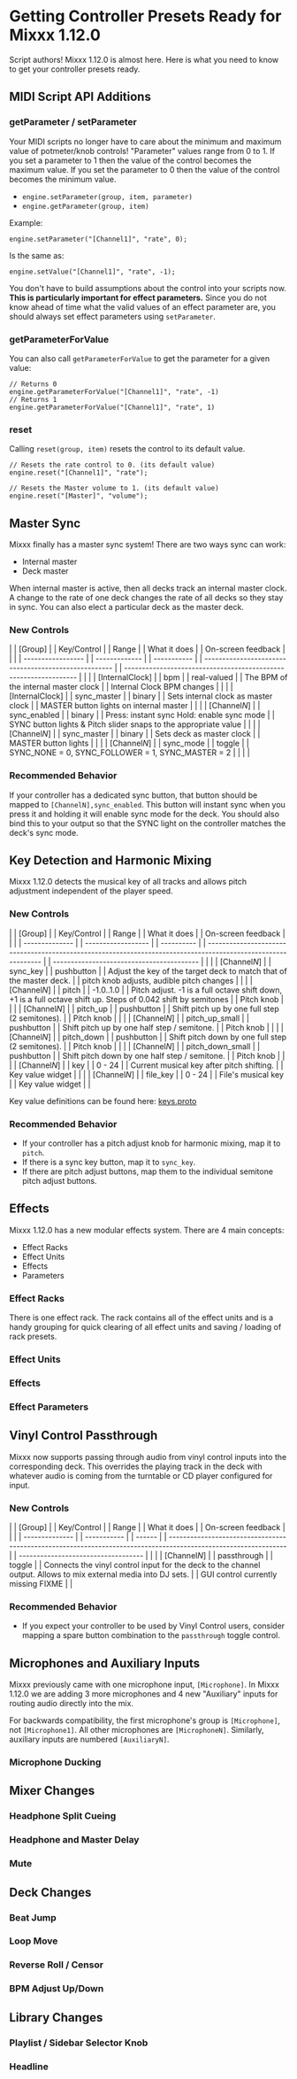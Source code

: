 # Getting Controller Presets Ready for Mixxx 1.12.0

Script authors\! Mixxx 1.12.0 is almost here. Here is what you need to
know to get your controller presets ready.

## MIDI Script API Additions

### getParameter / setParameter

Your MIDI scripts no longer have to care about the minimum and maximum
value of potmeter/knob controls\! "Parameter" values range from 0 to 1.
If you set a parameter to 1 then the value of the control becomes the
maximum value. If you set the parameter to 0 then the value of the
control becomes the minimum value.

  - `engine.setParameter(group, item, parameter)`
  - `engine.getParameter(group, item)`

Example:

    engine.setParameter("[Channel1]", "rate", 0);

Is the same as:

    engine.setValue("[Channel1]", "rate", -1);

You don't have to build assumptions about the control into your scripts
now. **This is particularly important for effect parameters.** Since you
do not know ahead of time what the valid values of an effect parameter
are, you should always set effect parameters using `setParameter`.

### getParameterForValue

You can also call `getParameterForValue` to get the parameter for a
given value:

    // Returns 0
    engine.getParameterForValue("[Channel1]", "rate", -1)
    // Returns 1
    engine.getParameterForValue("[Channel1]", "rate", 1)

### reset

Calling `reset(group, item)` resets the control to its default value.

    // Resets the rate control to 0. (its default value)
    engine.reset("[Channel1]", "rate");
    
    // Resets the Master volume to 1. (its default value)
    engine.reset("[Master]", "volume");

## Master Sync

Mixxx finally has a master sync system\! There are two ways sync can
work:

  - Internal master
  - Deck master

When internal master is active, then all decks track an internal master
clock. A change to the rate of one deck changes the rate of all decks so
they stay in sync. You can also elect a particular deck as the master
deck.

### New Controls

|  | \[Group\]         |  | Key/Control   |  | Range       |  | What it does                                         |  | On-screen feedback                                               |  |
|  | ----------------- |  | ------------- |  | ----------- |  | ---------------------------------------------------- |  | ---------------------------------------------------------------- |  |
|  | \[InternalClock\] |  | bpm           |  | real-valued |  | The BPM of the internal master clock                 |  | Internal Clock BPM changes                                       |  |
|  | \[InternalClock\] |  | sync\_master  |  | binary      |  | Sets internal clock as master clock                  |  | MASTER button lights on internal master                          |  |
|  | \[Channel*N*\]    |  | sync\_enabled |  | binary      |  | Press: instant sync Hold: enable sync mode           |  | SYNC button lights & Pitch slider snaps to the appropriate value |  |
|  | \[Channel*N*\]    |  | sync\_master  |  | binary      |  | Sets deck as master clock                            |  | MASTER button lights                                             |  |
|  | \[Channel*N*\]    |  | sync\_mode    |  | toggle      |  | SYNC\_NONE = 0, SYNC\_FOLLOWER = 1, SYNC\_MASTER = 2 |  |                                                                  |  |

### Recommended Behavior

If your controller has a dedicated sync button, that button should be
mapped to `[ChannelN],sync_enabled`. This button will instant sync when
you press it and holding it will enable sync mode for the deck. You
should also bind this to your output so that the SYNC light on the
controller matches the deck's sync mode.

## Key Detection and Harmonic Mixing

Mixxx 1.12.0 detects the musical key of all tracks and allows pitch
adjustment independent of the player speed.

### New Controls

|  | \[Group\]      |  | Key/Control        |  | Range      |  | What it does                                                                                                  |  | On-screen feedback                        |  |
|  | -------------- |  | ------------------ |  | ---------- |  | ------------------------------------------------------------------------------------------------------------- |  | ----------------------------------------- |  |
|  | \[Channel*N*\] |  | sync\_key          |  | pushbutton |  | Adjust the key of the target deck to match that of the master deck.                                           |  | pitch knob adjusts, audible pitch changes |  |
|  | \[Channel*N*\] |  | pitch              |  | \-1.0..1.0 |  | Pitch adjust. -1 is a full octave shift down, +1 is a full octave shift up. Steps of 0.042 shift by semitones |  | Pitch knob                                |  |
|  | \[Channel*N*\] |  | pitch\_up          |  | pushbutton |  | Shift pitch up by one full step (2 semitones).                                                                |  | Pitch knob                                |  |
|  | \[Channel*N*\] |  | pitch\_up\_small   |  | pushbutton |  | Shift pitch up by one half step / semitone.                                                                   |  | Pitch knob                                |  |
|  | \[Channel*N*\] |  | pitch\_down        |  | pushbutton |  | Shift pitch down by one full step (2 semitones).                                                              |  | Pitch knob                                |  |
|  | \[Channel*N*\] |  | pitch\_down\_small |  | pushbutton |  | Shift pitch down by one half step / semitone.                                                                 |  | Pitch knob                                |  |
|  | \[Channel*N*\] |  | key                |  | 0 - 24     |  | Current musical key after pitch shifting.                                                                     |  | Key value widget                          |  |
|  | \[Channel*N*\] |  | file\_key          |  | 0 - 24     |  | File's musical key                                                                                            |  | Key value widget                          |  |

Key value definitions can be found here:
[keys.proto](https://github.com/mixxxdj/mixxx/blob/master/src/proto/keys.proto#L11)

### Recommended Behavior

  - If your controller has a pitch adjust knob for harmonic mixing, map
    it to `pitch`. 
  - If there is a sync key button, map it to `sync_key`.
  - If there are pitch adjust buttons, map them to the individual
    semitone pitch adjust buttons.

## Effects

Mixxx 1.12.0 has a new modular effects system. There are 4 main
concepts:

  - Effect Racks
  - Effect Units
  - Effects
  - Parameters

### Effect Racks

There is one effect rack. The rack contains all of the effect units and
is a handy grouping for quick clearing of all effect units and saving /
loading of rack presets.

### Effect Units

### Effects

### Effect Parameters

## Vinyl Control Passthrough

Mixxx now supports passing through audio from vinyl control inputs into
the corresponding deck. This overrides the playing track in the deck
with whatever audio is coming from the turntable or CD player configured
for input.

### New Controls

|  | \[Group\]      |  | Key/Control |  | Range  |  | What it does                                                                                                    |  | On-screen feedback                  |  |
|  | -------------- |  | ----------- |  | ------ |  | --------------------------------------------------------------------------------------------------------------- |  | ----------------------------------- |  |
|  | \[Channel*N*\] |  | passthrough |  | toggle |  | Connects the vinyl control input for the deck to the channel output. Allows to mix external media into DJ sets. |  | GUI control currently missing FIXME |  |

### Recommended Behavior

  - If you expect your controller to be used by Vinyl Control users,
    consider mapping a spare button combination to the `passthrough`
    toggle control.

## Microphones and Auxiliary Inputs

Mixxx previously came with one microphone input, `[Microphone]`. In
Mixxx 1.12.0 we are adding 3 more microphones and 4 new "Auxiliary"
inputs for routing audio directly into the mix.

For backwards compatibility, the first microphone's group is
`[Microphone]`, not `[Microphone1]`. All other microphones are
`[MicrophoneN]`. Similarly, auxiliary inputs are numbered
`[AuxiliaryN]`.

### Microphone Ducking

## Mixer Changes

### Headphone Split Cueing

### Headphone and Master Delay

### Mute

## Deck Changes

### Beat Jump

### Loop Move

### Reverse Roll / Censor

### BPM Adjust Up/Down

## Library Changes

### Playlist / Sidebar Selector Knob

### Headline
